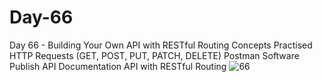 # Day-66
Day 66 - Building Your Own API with RESTful Routing
Concepts Practised
HTTP Requests (GET, POST, PUT, PATCH, DELETE)
Postman Software
Publish API Documentation
API with RESTful Routing
![66](https://user-images.githubusercontent.com/79047644/203290625-45e8af9a-877b-4893-bd97-055de25d99ca.gif)
